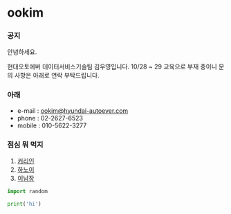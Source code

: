 # ookim

### 공지
안녕하세요.

현대오토에버 데이터서비스기술팀 김우영입니다.
10/28 ~ 29 교육으로 부재 중이니
문의 사항은 아래로 연락 부탁드립니다.

### 아래
- e-mail : ookim@hyundai-autoever.com
- phone : 02-2627-6523
- mobile : 010-5622-3277

### 점심 뭐 먹지
1. [커리인](https://map.naver.com/p/entry/place/1099997412?lng=127.0656329&lat=37.5117162&placePath=%2Fhome&entry=plt&searchType=place)
2. [하노이](https://map.naver.com/p/entry/place/32871947?c=15.00,0,0,0,dh)
3. [이남장](https://map.naver.com/p/entry/place/33877438?c=15.00,0,0,0,dh)

```python
import random

print('hi')
```